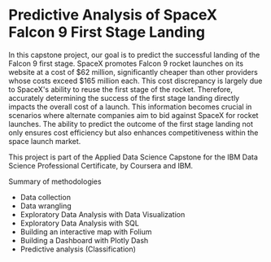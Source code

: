 # Predictive Analysis of SpaceX Falcon 9 First Stage Landing

In this capstone project, our goal is to predict the successful landing of the Falcon 9 first stage. SpaceX promotes Falcon 9 rocket launches on its website at a cost of $62 million, significantly cheaper than other providers whose costs exceed $165 million each. This cost discrepancy is largely due to SpaceX's ability to reuse the first stage of the rocket. Therefore, accurately determining the success of the first stage landing directly impacts the overall cost of a launch. This information becomes crucial in scenarios where alternate companies aim to bid against SpaceX for rocket launches. The ability to predict the outcome of the first stage landing not only ensures cost efficiency but also enhances competitiveness within the space launch market.

This project is part of the Applied Data Science Capstone for the IBM Data Science Professional Certificate, by Coursera and IBM.

Summary of methodologies
- Data collection
- Data wrangling
- Exploratory Data Analysis with Data Visualization 
- Exploratory Data Analysis with SQL
- Building an interactive map with Folium
- Building a Dashboard with Plotly Dash
- Predictive analysis (Classification)
